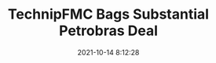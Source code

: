 ---
"title": "TechnipFMC Bags Substantial Petrobras Deal"
"date": "2021-10-14 8:12:28"
"feed_name": "RIGZONE"
"feed_website": "http://www.rigzone.com/"
"feed_rss": "http://www.rigzone.com/news/rss/rigzone_latest.aspx"
"link": "https://www.rigzone.com/news/technipfmc_bags_substantial_petrobras_deal-14-oct-2021-166715-article/?rss=true"
"source": "None"
"file": "_posts/2021-1-1-2fed4bca49b1bdfa9ef399622d3f880b16ed7104.md"
"accident": "0"
"drilling": "0"
"dead": "0"
"injured": "0"
"arrested": "0"
"place": "unknown place"
"where": "unknown site"
"causes": "unknown"
"place_uri": "unknown place"
---